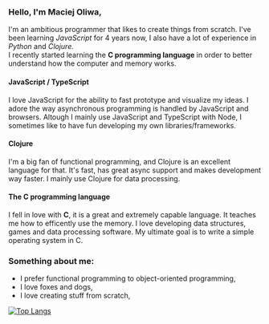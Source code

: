 ### Hello, I'm Maciej Oliwa,

I'm an ambitious programmer that likes to create things from scratch.
I've been learning *JavaScript* for 4 years now, I also have a lot of experience in *Python* and *Clojure.*<br>
I recently started learning the **C programming language** in order to better understand how the computer and memory works. 

#### JavaScript / TypeScript
I love JavaScript for the ability to fast prototype and visualize my ideas. I adore the way asynchronous programming is handled by JavaScript and browsers. Altough I mainly use JavaScript and TypeScript with Node, I sometimes like to have fun developing my own libraries/frameworks.

#### Clojure
I'm a big fan of functional programming, and Clojure is an excellent language for that. It's fast, has great async support and makes development way faster. I mainly use Clojure for data processing.

#### The C programming language
I fell in love with **C**, it is a great and extremely capable language. It teaches me how to efficently use the memory. I love developing data structures, games and data processing software. My ultimate goal is to write a simple operating system in C.

### Something about me:
* I prefer functional programming to object-oriented programming,
* I love foxes and dogs,
* I love creating stuff from scratch,

[![Top Langs](https://github-readme-stats.vercel.app/api/top-langs/?username=maciejoliwa&layout=compact)](https://github.com/anuraghazra/github-readme-stats)
